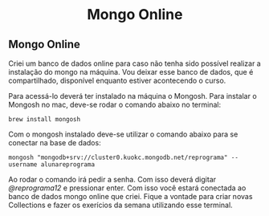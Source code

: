 <h1 align="center">
    <br>
    <p align="center">Mongo Online<p>
</h1>

## Mongo Online

Criei um banco de dados online para caso não tenha sido possível realizar a instalação do mongo na máquina. Vou deixar esse banco de dados, que é compartilhado, disponível enquanto estiver acontecendo o curso.

Para acessá-lo deverá ter instalado na máquina o Mongosh. Para instalar o Mongosh no mac, deve-se rodar o comando abaixo no terminal:

```
brew install mongosh
```

Com o mongosh instalado deve-se utilizar o comando abaixo para se conectar na base de dados:

```
mongosh "mongodb+srv://cluster0.kuokc.mongodb.net/reprograma" --username alunareprograma
```

Ao rodar o comando irá pedir a senha. Com isso deverá digitar *@reprograma12* e pressionar enter. Com isso você estará conectada ao banco de dados mongo online que criei. Fique a vontade para criar novas Collections e fazer os exerícios da semana utilizando esse terminal.



